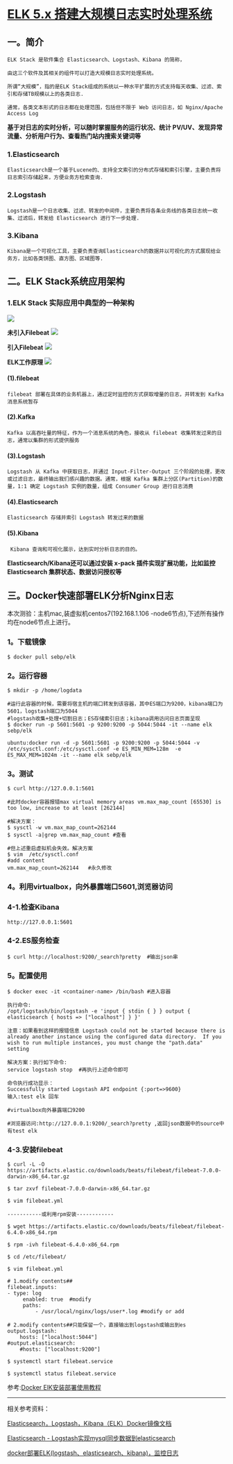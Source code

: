 # [ELK 5.x 搭建大规模日志实时处理系统](https://www.jianshu.com/p/f3658d267b5d#)

## 一。简介

    ELK Stack 是软件集合 Elasticsearch、Logstash、Kibana 的简称，
    
    由这三个软件及其相关的组件可以打造大规模日志实时处理系统。
    
    所谓“大规模”，指的是ELK Stack组成的系统以一种水平扩展的方式支持每天收集、过滤、索引和存储TB规模以上的各类日志.
    
    通常，各类文本形式的日志都在处理范围，包括但不限于 Web 访问日志，如 Nginx/Apache Access Log
    
**基于对日志的实时分析，可以随时掌握服务的运行状况、统计 PV/UV、发现异常流量、分析用户行为、查看热门站内搜索关键词等**
    
### 1.Elasticsearch

    Elasticsearch是一个基于Lucene的、支持全文索引的分布式存储和索引引擎，主要负责将日志索引存储起来，方便业务方检索查询.
    
### 2.Logstash

    Logstash是一个日志收集、过滤、转发的中间件，主要负责将各条业务线的各类日志统一收集、过滤后，转发给 Elasticsearch 进行下一步处理.
    
### 3.Kibana

    Kibana是一个可视化工具，主要负责查询Elasticsearch的数据并以可视化的方式展现给业务方，比如各类饼图、直方图、区域图等.
    
## 二。ELK Stack系统应用架构

### 1.ELK Stack 实际应用中典型的一种架构

![](resources/images/5.jpg)

**未引入Filebeat**
![](resources/images/6.jpg) 

**引入Filebeat**
![](resources/images/7.jpg)

**ELK工作原理**
![](resources/images/8.jpg)
    
#### (1).filebeat

    filebeat 部署在具体的业务机器上，通过定时监控的方式获取增量的日志，并转发到 Kafka 消息系统暂存
    
#### (2).Kafka

    Kafka 以高吞吐量的特征，作为一个消息系统的角色，接收从 filebeat 收集转发过来的日志，通常以集群的形式提供服务
    
#### (3).Logstash

    Logstash 从 Kafka 中获取日志，并通过 Input-Filter-Output 三个阶段的处理，更改或过滤日志，最终输出我们感兴趣的数据。通常，根据 Kafka 集群上分区(Partition)的数量，1:1 确定 Logstash 实例的数量，组成 Consumer Group 进行日志消费
    
#### (4).Elasticsearch

    Elasticsearch 存储并索引 Logstash 转发过来的数据
    
#### (5).Kibana

     Kibana 查询和可视化展示，达到实时分析日志的目的。
     
**Elasticsearch/Kibana还可以通过安装 x-pack 插件实现扩展功能，比如监控 Elasticsearch 集群状态、数据访问授权等**

## 三。Docker快速部署ELK分析Nginx日志

本次测验：主机mac,装虚拟机centos7(192.168.1.106 -node6节点),下述所有操作均在node6节点上进行。

### 1。下载镜像

    $ docker pull sebp/elk
    
### 2。运行容器

    $ mkdir -p /home/logdata

    #运行此容器的时候，需要将宿主机的端口转发到该容器，其中ES端口为9200，kibana端口为5601，logstash端口为5044
    #logstash收集+处理+切割日志；ES存储索引日志；kibana调用访问日志页面呈现
    $ docker run -p 5601:5601 -p 9200:9200 -p 5044:5044 -it --name elk sebp/elk
    
    ubuntu:docker run -d -p 5601:5601 -p 9200:9200 -p 5044:5044 -v /etc/sysctl.conf:/etc/sysctl.conf -e ES_MIN_MEM=128m  -e ES_MAX_MEM=1024m -it --name elk sebp/elk
    
### 3。测试

    $ curl http://127.0.0.1:5601
    
    #此时docker容器报错max virtual memory areas vm.max_map_count [65530] is too low, increase to at least [262144]
    
    #解决方案：
    $ sysctl -w vm.max_map_count=262144
    $ sysctl -a|grep vm.max_map_count #查看
    
    #但上述重启虚拟机会失效。解决方案
    $ vim  /etc/sysctl.conf
    #add content
    vm.max_map_count=262144   #永久修改
    
### 4。利用virtualbox，向外暴露端口5601,浏览器访问

### 4-1.检查Kibana

    http://127.0.0.1:5601
    
### 4-2.ES服务检查

    $ curl http://localhost:9200/_search?pretty  #输出json串
    
### 5。配置使用

    $ docker exec -it <container-name> /bin/bash #进入容器
    
    执行命令:
    /opt/logstash/bin/logstash -e 'input { stdin { } } output { elasticsearch { hosts => ["localhost"] } }'
    
    注意：如果看到这样的报错信息 Logstash could not be started because there is already another instance using the configured data directory.  If you wish to run multiple instances, you must change the "path.data" setting
    
    解决方案：执行如下命令:
    service logstash stop  #再执行上述命令即可
    
    命令执行成功显示：
    Successfully started Logstash API endpoint {:port=>9600}
    输入:test elk 回车
   
    #virtualbox向外暴露端口9200
    
    #浏览器访问:http://127.0.0.1:9200/_search?pretty ,返回json数据中的source中有test elk
    
### 4-3.安装filebeat

    $ curl -L -O https://artifacts.elastic.co/downloads/beats/filebeat/filebeat-7.0.0-darwin-x86_64.tar.gz
    
    $ tar zxvf filebeat-7.0.0-darwin-x86_64.tar.gz 
    
    $ vim filebeat.yml 
    
    -----------或利用rpm安装------------
    
    $ wget https://artifacts.elastic.co/downloads/beats/filebeat/filebeat-6.4.0-x86_64.rpm
     
    $ rpm -ivh filebeat-6.4.0-x86_64.rpm 
     
    $ cd /etc/filebeat/
     
    $ vim filebeat.yml 
    
    # 1.modify contents##
    filebeat.inputs:
    - type: log
         enabled: true  #modify
         paths:     
             - /usr/local/nginx/logs/user*.log #modify or add
             
    # 2.modify contents##只能保留一个，直接输出到logstash或输出到es
    output.logstash:
        hosts: ["localhost:5044"]
    #output.elasticsearch:
        #hosts: ["localhost:9200"]
        
    $ systemctl start filebeat.service
     
    $ systemctl status filebeat.service
       
参考:[Docker ElK安装部署使用教程](https://www.cnblogs.com/soar1688/p/6849183.html) 

-------------------------------------

相关参考资料：

[Elasticsearch，Logstash，Kibana（ELK）Docker镜像文档](https://elk-docker.readthedocs.io/)

[Elasticsearch - Logstash实现mysql同步数据到elasticsearch](https://my.oschina.net/xiaowangqiongyou/blog/1812708)

[docker部署ELK(logstash、elasticsearch、kibana)，监控日志](https://www.centos.bz/2019/01/docker%E9%83%A8%E7%BD%B2elklogstash%E3%80%81elasticsearch%E3%80%81kibana%EF%BC%8C%E7%9B%91%E6%8E%A7%E6%97%A5%E5%BF%97/)

   


    
    
    